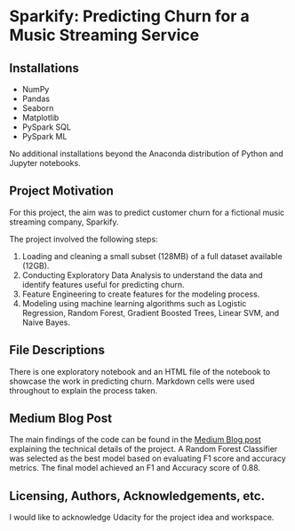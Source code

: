 # Sparkify: Predicting Churn for a Music Streaming Service

## Installations
- NumPy
- Pandas
- Seaborn
- Matplotlib
- PySpark SQL
- PySpark ML

No additional installations beyond the Anaconda distribution of Python and Jupyter notebooks.

## Project Motivation
For this project, the aim was to predict customer churn for a fictional music streaming company, Sparkify.

The project involved the following steps:
1. Loading and cleaning a small subset (128MB) of a full dataset available (12GB).
2. Conducting Exploratory Data Analysis to understand the data and identify features useful for predicting churn.
3. Feature Engineering to create features for the modeling process.
4. Modeling using machine learning algorithms such as Logistic Regression, Random Forest, Gradient Boosted Trees, Linear SVM, and Naive Bayes.

## File Descriptions
There is one exploratory notebook and an HTML file of the notebook to showcase the work in predicting churn. Markdown cells were used throughout to explain the process taken.

## Medium Blog Post
The main findings of the code can be found in the [Medium Blog post](https://medium.com/@turkiabalzahrani/sparkify-predicting-churn-for-a-music-streaming-service-821fda0adf74) explaining the technical details of the project. A Random Forest Classifier was selected as the best model based on evaluating F1 score and accuracy metrics. The final model achieved an F1 and Accuracy score of 0.88.

## Licensing, Authors, Acknowledgements, etc.
I would like to acknowledge Udacity for the project idea and workspace.
